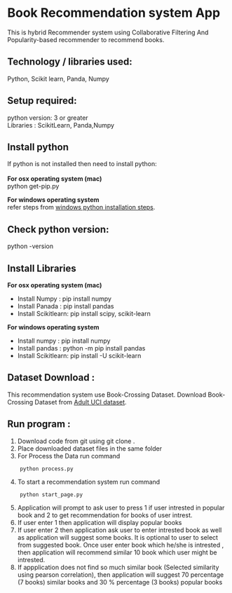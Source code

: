 # Book Recommendation system App

This is hybrid Recommender system using Collaborative Filtering And Popularity-based recommender to recommend books.

## Technology / libraries used: <br />
Python, Scikit learn, Panda, Numpy

## Setup required:<br />
python version: 3 or greater<br />
Libraries : ScikitLearn, Panda,Numpy


## Install python <br />
If python is not installed then need to install python:<br />
<br />
**For  osx operating system (mac)**<br />
	python get-pip.py 

**For windows operating system**<br />
	refer steps from [windows python installation steps](https://docs.python.org/3/using/windows.html).
	

## Check python version:
python -version


## Install Libraries<br /> 

**For  osx operating system (mac)**<br />
* Install Numpy : pip install numpy<br />
* Install  Panada : pip install pandas<br />
* Install  Scikitlearn: pip install scipy, scikit-learn<br />

**For windows operating system**<br />
* Install numpy : pip install numpy<br />
* Install pandas : python -m pip install pandas<br />
* Install  Scikitlearn: pip install -U scikit-learn<br />


## Dataset Download :<br />
This recommendation system use  Book-Crossing Dataset.
Download Book-Crossing Dataset  from [Adult UCI dataset](https://archive.ics.uci.edu/ml/datasets/adult).  

## Run program : <br />
1. Download code from git  using  git clone .
2. Place downloaded dataset files in the same folder
3. For Process the Data run command 
```
	python process.py
```	
4. To start a recommendation system run command 
```
	python start_page.py
```
5. Application will prompt  to ask user to press 1 if user intrested in popular book and 2 to get recommendation for books of 	 user intrest.
6. If user enter 1 then application will display popular books
7. If user enter 2 then application ask user to enter intrested book as well as application will suggest some books. It is   	optional to user to select from suggested book. Once user enter book which he/she is  intrested , then application will	    	recommend similar 10 book which user might be intrested.
8. If appplication does not find so much similar book (Selected similarity using pearson correlation), then application will 	suggest 70 percentage (7 books) similar books and 30 % percentage (3 books) popular books
